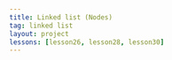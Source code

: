 ```yaml
---
title: Linked list (Nodes)
tag: linked list
layout: project
lessons: [lesson26, lesson28, lesson30]
---
```


